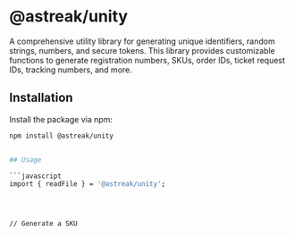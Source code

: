 # @astreak/unity

A comprehensive utility library for generating unique identifiers, random strings, numbers, and secure tokens. This library provides customizable functions to generate registration numbers, SKUs, order IDs, ticket request IDs, tracking numbers, and more.

## Installation

Install the package via npm:

```bash
npm install @astreak/unity


## Usage

```javascript
import { readFile } = '@astreak/unity';




// Generate a SKU




